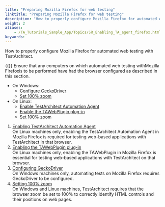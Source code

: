 ```yaml
--- 
title: "Preparing Mozilla Firefox for web testing"
linktitle: "Preparing Mozilla Firefox for web testing"
description: "How to properly configure Mozilla Firefox for automated web testing with TestArchitect."
weight: 2
aliases: 
    - /TA_Tutorials_Sample_App/Topics/SR_Enabling_TA_agent_firefox.html
keywords: 
---
```


How to properly configure Mozilla Firefox for automated web testing with TestArchitect.

{{<note>}} Ensure that any computers on which automated web testing withMozilla Firefoxis to be performed have had the browser configured as described in this section.

-   On Windows:
    -   [Configure GeckoDriver](/TA_Automation/Topics/aut_app_testing_geckodriver_FF_COPY.html)
    -   [Set 100% zoom](/TA_Automation/Topics/aut_app_testing_setting_zoom_FF_COPY.html)
-   On Linux:
    -   [Enable TestArchitect Automation Agent](/TA_Automation/Topics/aut_enabling_automation_agent_FF_COPY.html)
    -   [Enable the TAWebPlugin plug-in](/TA_Automation/Topics/aut_enabling_TAWebPlugin_FF_COPY.html)
    -   [Set 100% zoom](/TA_Automation/Topics/aut_app_testing_setting_zoom_FF_COPY.html)

1.  [Enabling TestArchitect Automation Agent](/TA_Automation/Topics/aut_enabling_automation_agent_FF_COPY.html)  
On Linux machines only, enabling the TestArchitect Automation Agent in Mozilla Firefox is required for testing web-based applications with TestArchitect in that browser.
2.  [Enabling the TAWebPlugin plug-in](/TA_Automation/Topics/aut_enabling_TAWebPlugin_FF_COPY.html)  
On Linux machines only, enabling the TAWebPlugin in Mozilla Firefox is essential for testing web-based applications with TestArchitect on that browser.
3.  [Configuring GeckoDriver](/TA_Automation/Topics/aut_app_testing_geckodriver_FF_COPY.html)  
On Windows machines only, automating tests on Mozilla Firefox requires GeckoDriver to be configured.
4.  [Setting 100% zoom](/TA_Automation/Topics/aut_app_testing_setting_zoom_FF_COPY.html)  
On Windows and Linux machines, TestArchitect requires that the browser zoom be set to 100% to correctly identify HTML controls and their positions on web pages.


